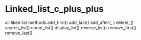 # Linked_list_c_plus_plus
 all liked list methods
    add_first()
    add_last()
    add_after(, )
    delete_()
    search_list()
    count_list()
    display_list()
    reverse_list()
    remove_first()
    remove_last()
